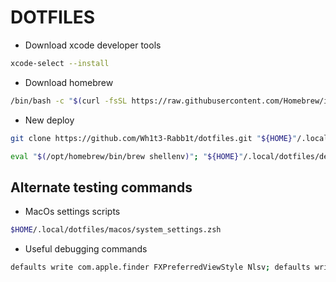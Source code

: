 # DOTFILES

- Download xcode developer tools

```sh
xcode-select --install
```

- Download homebrew

```sh
/bin/bash -c "$(curl -fsSL https://raw.githubusercontent.com/Homebrew/install/HEAD/install.sh)"
```

- New deploy

```sh
git clone https://github.com/Wh1t3-Rabb1t/dotfiles.git "${HOME}"/.local/dotfiles; "${HOME}"/.local/dotfiles/macos/brew_bootstrap.zsh
```

```sh
eval "$(/opt/homebrew/bin/brew shellenv)"; "${HOME}"/.local/dotfiles/deploy.zsh
```

## Alternate testing commands

- MacOs settings scripts

```sh
$HOME/.local/dotfiles/macos/system_settings.zsh
```

- Useful debugging commands

```sh
defaults write com.apple.finder FXPreferredViewStyle Nlsv; defaults write com.apple.finder AppleShowAllFiles True; killall Finder
```
